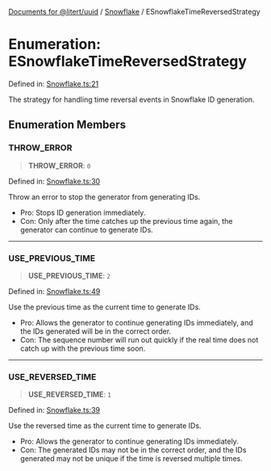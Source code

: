 [Documents for @litert/uuid](../../index.md) / [Snowflake](../index.md) / ESnowflakeTimeReversedStrategy

# Enumeration: ESnowflakeTimeReversedStrategy

Defined in: [Snowflake.ts:21](https://github.com/litert/uuid.js/blob/master/src/lib/Snowflake.ts#L21)

The strategy for handling time reversal events in Snowflake ID generation.

## Enumeration Members

### THROW\_ERROR

> **THROW\_ERROR**: `0`

Defined in: [Snowflake.ts:30](https://github.com/litert/uuid.js/blob/master/src/lib/Snowflake.ts#L30)

Throw an error to stop the generator from generating IDs.

- Pro: Stops ID generation immediately.
- Con: Only after the time catches up the previous time again,
       the generator can continue to generate IDs.

***

### USE\_PREVIOUS\_TIME

> **USE\_PREVIOUS\_TIME**: `2`

Defined in: [Snowflake.ts:49](https://github.com/litert/uuid.js/blob/master/src/lib/Snowflake.ts#L49)

Use the previous time as the current time to generate IDs.

- Pro: Allows the generator to continue generating IDs immediately,
       and the IDs generated will be in the correct order.
- Con: The sequence number will run out quickly if the real time does
       not catch up with the previous time soon.

***

### USE\_REVERSED\_TIME

> **USE\_REVERSED\_TIME**: `1`

Defined in: [Snowflake.ts:39](https://github.com/litert/uuid.js/blob/master/src/lib/Snowflake.ts#L39)

Use the reversed time as the current time to generate IDs.

- Pro: Allows the generator to continue generating IDs immediately.
- Con: The generated IDs may not be in the correct order, and the IDs generated
       may not be unique if the time is reversed multiple times.
